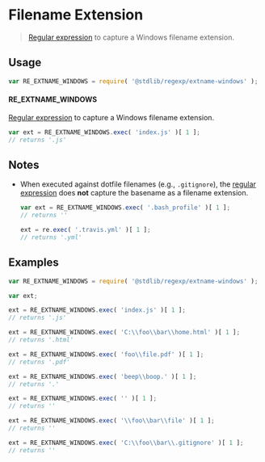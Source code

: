 # Filename Extension

> [Regular expression][regexp] to capture a Windows filename extension.


<!-- <usage> -->

## Usage

``` javascript
var RE_EXTNAME_WINDOWS = require( '@stdlib/regexp/extname-windows' );
```

#### RE_EXTNAME_WINDOWS

[Regular expression][regexp] to capture a Windows filename extension.

``` javascript
var ext = RE_EXTNAME_WINDOWS.exec( 'index.js' )[ 1 ];
// returns '.js'
```

<!-- </usage> -->


<!-- <notes> -->

## Notes

* When executed against dotfile filenames (e.g., `.gitignore`), the [regular expression][regexp] does __not__ capture the basename as a filename extension.

  ``` javascript
  var ext = RE_EXTNAME_WINDOWS.exec( '.bash_profile' )[ 1 ];
  // returns ''

  ext = re.exec( '.travis.yml' )[ 1 ];
  // returns '.yml'
  ```

<!-- </notes> -->


<!-- <examples> -->

## Examples

``` javascript
var RE_EXTNAME_WINDOWS = require( '@stdlib/regexp/extname-windows' );

var ext;

ext = RE_EXTNAME_WINDOWS.exec( 'index.js' )[ 1 ];
// returns '.js'

ext = RE_EXTNAME_WINDOWS.exec( 'C:\\foo\\bar\\home.html' )[ 1 ];
// returns '.html'

ext = RE_EXTNAME_WINDOWS.exec( 'foo\\file.pdf' )[ 1 ];
// returns '.pdf'

ext = RE_EXTNAME_WINDOWS.exec( 'beep\\boop.' )[ 1 ];
// returns '.'

ext = RE_EXTNAME_WINDOWS.exec( '' )[ 1 ];
// returns ''

ext = RE_EXTNAME_WINDOWS.exec( '\\foo\\bar\\file' )[ 1 ];
// returns ''

ext = RE_EXTNAME_WINDOWS.exec( 'C:\\foo\\bar\\.gitignore' )[ 1 ];
// returns ''
```

<!-- </examples> -->


<!-- <links> -->

[regexp]: https://developer.mozilla.org/en-US/docs/Web/JavaScript/Guide/Regular_Expressions

<!-- </links> -->
